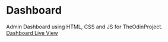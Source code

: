 # Dashboard
Admin Dashboard using HTML, CSS and JS for TheOdinProject.<br>
<a href="https://tushar-alec.github.io/Dashboard/">Dashboard Live View</a>